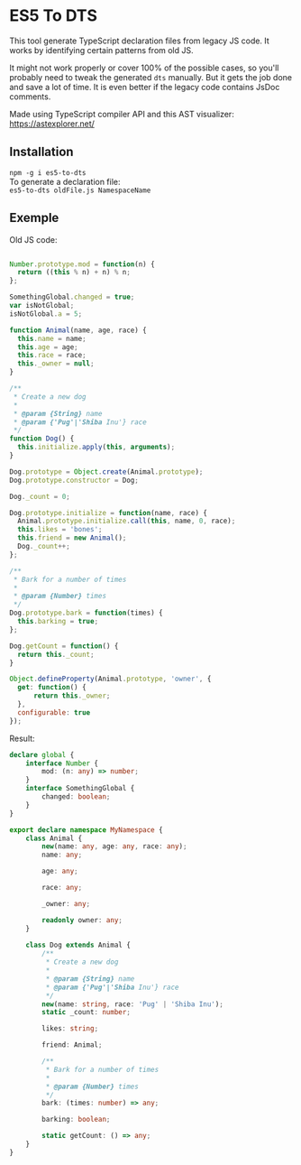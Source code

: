 # ES5 To DTS
This tool generate TypeScript declaration files from legacy JS code.
It works by identifying certain patterns from old JS.

It might not work properly or cover 100% of the possible cases, so you'll probably need to tweak the generated `dts` manually. But it gets the job done and save a lot of time. It is even better if the legacy code contains JsDoc comments.

Made using TypeScript compiler API and this AST visualizer:  
https://astexplorer.net/

## Installation
`npm -g i es5-to-dts`  
To generate a declaration file:  
`es5-to-dts oldFile.js NamespaceName`

## Exemple
Old JS code:  
```javascript

Number.prototype.mod = function(n) {
  return ((this % n) + n) % n;
};

SomethingGlobal.changed = true;
var isNotGlobal;
isNotGlobal.a = 5;

function Animal(name, age, race) {
  this.name = name;
  this.age = age;
  this.race = race;
  this._owner = null;
}

/**
 * Create a new dog
 *
 * @param {String} name
 * @param {'Pug'|'Shiba Inu'} race
 */
function Dog() {
  this.initialize.apply(this, arguments);
}

Dog.prototype = Object.create(Animal.prototype);
Dog.prototype.constructor = Dog;

Dog._count = 0;

Dog.prototype.initialize = function(name, race) {
  Animal.prototype.initialize.call(this, name, 0, race);
  this.likes = 'bones';
  this.friend = new Animal();
  Dog._count++;
};

/**
 * Bark for a number of times
 *
 * @param {Number} times
 */
Dog.prototype.bark = function(times) {
  this.barking = true;
};

Dog.getCount = function() {
  return this._count;
}

Object.defineProperty(Animal.prototype, 'owner', {
  get: function() {
      return this._owner;
  },
  configurable: true
});
```

Result:  
```typescript
declare global {
    interface Number {
        mod: (n: any) => number;
    }
    interface SomethingGlobal {
        changed: boolean;
    }
}

export declare namespace MyNamespace {
    class Animal {
        new(name: any, age: any, race: any);
        name: any;

        age: any;

        race: any;

        _owner: any;

        readonly owner: any;
    }
    
    class Dog extends Animal {
        /**
         * Create a new dog
         *
         * @param {String} name
         * @param {'Pug'|'Shiba Inu'} race
         */
        new(name: string, race: 'Pug' | 'Shiba Inu');
        static _count: number;

        likes: string;

        friend: Animal;

        /**
         * Bark for a number of times
         *
         * @param {Number} times
         */
        bark: (times: number) => any;

        barking: boolean;

        static getCount: () => any;
    }
}
```